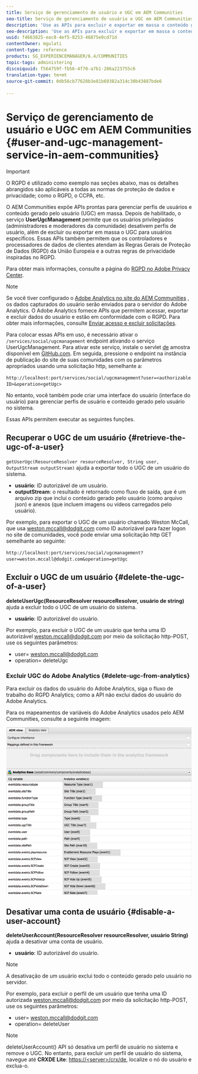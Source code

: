 ```yaml
---
title: Serviço de gerenciamento de usuário e UGC em AEM Communities
seo-title: Serviço de gerenciamento de usuário e UGC em AEM Communities
description: 'Use as APIs para excluir e exportar em massa o conteúdo gerado pelo usuário e desativar a conta do usuário. '
seo-description: 'Use as APIs para excluir e exportar em massa o conteúdo gerado pelo usuário e desativar a conta do usuário. '
uuid: f4663825-eac8-4ef5-8253-46875e0cd71d
contentOwner: mgulati
content-type: reference
products: SG_EXPERIENCEMANAGER/6.4/COMMUNITIES
topic-tags: administering
discoiquuid: f564759f-fb56-4f70-a7b1-286a223755c6
translation-type: tm+mt
source-git-commit: 0db56cb77628b3e81b69382a314c30b43887bde6

---
```



# Serviço de gerenciamento de usuário e UGC em AEM Communities {#user-and-ugc-management-service-in-aem-communities}

>[!IMPORTANT]
>
>O RGPD é utilizado como exemplo nas seções abaixo, mas os detalhes abrangidos são aplicáveis a todas as normas de proteção de dados e privacidade; como o RGPD, o CCPA, etc.

O AEM Communities expõe APIs prontas para gerenciar perfis de usuários e conteúdo gerado pelo usuário (UGC) em massa. Depois de habilitado, o serviço **UserUgcManagement** permite que os usuários privilegiados (administradores e moderadores da comunidade) desativem perfis de usuário, além de excluir ou exportar em massa o UGC para usuários específicos. Essas APIs também permitem que os controladores e processadores de dados de clientes atendam às Regras Gerais de Proteção de Dados (RGPD) da União Europeia e a outras regras de privacidade inspiradas no RGPD.

Para obter mais informações, consulte a página do [RGPD no Adobe Privacy Center](https://www.adobe.com/privacy/general-data-protection-regulation.html).

>[!NOTE]
>
>Se você tiver configurado o [Adobe Analytics no site do AEM Communities](analytics.md) , os dados capturados do usuário serão enviados para o servidor do Adobe Analytics. O Adobe Analytics fornece APIs que permitem acessar, exportar e excluir dados do usuário e estão em conformidade com o RGPD. Para obter mais informações, consulte [Enviar acesso e excluir solicitações](https://marketing.adobe.com/resources/help/en_US/analytics/gdpr/gdpr_submit_access_delete.html).

Para colocar essas APIs em uso, é necessário ativar o `/services/social/ugcmanagement` endpoint ativando o serviço UserUgcManagement. Para ativar este serviço, instale o servlet [de](https://github.com/Adobe-Marketing-Cloud/aem-communities-ugc-migration/tree/master/bundles/communities-ugc-management-servlet) amostra disponível em [GitHub.com](https://github.com/Adobe-Marketing-Cloud/aem-communities-ugc-migration/tree/master/bundles/communities-ugc-management-servlet). Em seguida, pressione o endpoint na instância de publicação do site de suas comunidades com os parâmetros apropriados usando uma solicitação http, semelhante a:

`http://localhost:port/services/social/ugcmanagement?user=<authorizable ID>&operation<getUgc>`

No entanto, você também pode criar uma interface do usuário (interface do usuário) para gerenciar perfis de usuário e conteúdo gerado pelo usuário no sistema.

Essas APIs permitem executar as seguintes funções.

## Recuperar o UGC de um usuário {#retrieve-the-ugc-of-a-user}

`getUserUgc(ResourceResolver resourceResolver, String user, OutputStream outputStream)` ajuda a exportar todo o UGC de um usuário do sistema.

* **usuário**: ID autorizável de um usuário.
* **outputStream**: o resultado é retornado como fluxo de saída, que é um arquivo zip que inclui o conteúdo gerado pelo usuário (como arquivo json) e anexos (que incluem imagens ou vídeos carregados pelo usuário).

Por exemplo, para exportar o UGC de um usuário chamado Weston McCall, que usa weston.mccall@dodgit.com como ID autorizável para fazer logon no site de comunidades, você pode enviar uma solicitação http GET semelhante ao seguinte:

`http://localhost:port/services/social/ugcmanagement?user=weston.mccall@dodgit.com&operation=getUgc`

## Excluir o UGC de um usuário {#delete-the-ugc-of-a-user}

**deleteUserUgc(ResourceResolver resourceResolver, usuário de string)** ajuda a excluir todo o UGC de um usuário do sistema.

* **usuário**: ID autorizável do usuário.

Por exemplo, para excluir o UGC de um usuário que tenha uma ID autorizável weston.mccall@dodgit.com por meio da solicitação http-POST, use os seguintes parâmetros:

* user= weston.mccall@dodgit.com
* operation= deleteUgc

### Excluir UGC do Adobe Analytics {#delete-ugc-from-analytics}

Para excluir os dados do usuário do Adobe Analytics, siga o fluxo de trabalho do RGPD Analytics; como a API não exclui dados do usuário do Adobe Analytics.

Para os mapeamentos de variáveis do Adobe Analytics usados pelo AEM Communities, consulte a seguinte imagem:

![Mapeamento variável de comunidades AEM para o Adobe Analytics](assets/Analytics-Communities-Mapping.png)

## Desativar uma conta de usuário {#disable-a-user-account}

**deleteUserAccount(ResourceResolver resourceResolver, usuário String)** ajuda a desativar uma conta de usuário.

* **usuário**: ID autorizável do usuário.

>[!NOTE]
>
>A desativação de um usuário exclui todo o conteúdo gerado pelo usuário no servidor.

Por exemplo, para excluir o perfil de um usuário que tenha uma ID autorizada weston.mccall@dodgit.com por meio da solicitação http-POST, use os seguintes parâmetros:

* user= weston.mccall@dodgit.com
* operation= deleteUser

>[!NOTE]
>
>deleteUserAccount() API só desativa um perfil de usuário no sistema e remove o UGC. No entanto, para excluir um perfil de usuário do sistema, navegue até **CRXDE Lite**: [https://&lt;server>/crx/de](http://localhost:4502/crx/de), localize o nó do usuário e exclua-o.
